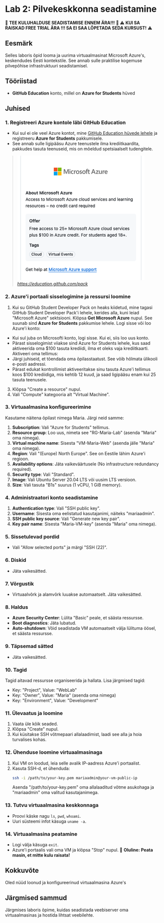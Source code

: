 # Lab 2: Pilvekeskkonna seadistamine

🚨 **TEE KULUHALDUSE SEADISTAMISE ENNEM ÄRA!!!** 🚨
⚠️ **KUI SA RAISKAD FREE TRIAL ÄRA !!! SA EI SAA LÕPETADA SEDA KURSUST!** ⚠️


## Eesmärk

Selles laboris õpid looma ja uurima virtuaalmasinat Microsoft Azure's, keskendudes Eesti kontekstile. See annab sulle praktilise kogemuse pilvepõhise infrastruktuuri seadistamisel.

## Tööriistad

- **GitHub Education** konto, millel on **Azure for Students** hüved

## Juhised

### 1. Registreeri Azure kontole läbi GitHub Education

- Kui sul ei ole veel Azure kontot, mine [GitHub Education hüvede lehele](https://education.github.com/pack) ja registreeru **Azure for Students** pakkumisele.
- See annab sulle ligipääsu Azure teenustele ilma krediitkaardita, pakkudes tasuta teenuseid, mis on mõeldud spetsiaalselt tudengitele.

> ![Microsoft Azure pack](/lectures/images/azure_pack.png)
> *https://education.github.com/pack*

### 2. Azure'i portaali sisselogimine ja ressursi loomine

1. Kui su GitHub Student Developer Pack on heaks kiidetud, mine tagasi GitHub Student Developer Pack'i lehele, kerides alla, kuni leiad "Microsoft Azure" sektsiooni. Klõpsa **Get Microsoft Azure** nupul. See suunab sind **Azure for Students** pakkumise lehele.
Logi sisse või loo Azure'i konto:
  -  Kui sul juba on Microsofti konto, logi sisse. Kui ei, siis loo uus konto.
  -  Pärast sisselogimist viiakse sind Azure for Students lehele, kus saad aktiveerida oma $100 tasuta krediidi, ilma et oleks vaja krediitkaarti.
Aktiveeri oma tellimus:
   - Järgi juhiseid, et tõendada oma õpilasstaatust. See võib hõlmata ülikooli e-posti aadressi.
   - Pärast edukat kontrollimist aktiveeritakse sinu tasuta Azure'i tellimus koos $100 krediidiga, mis kehtib 12 kuud, ja saad ligipääsu enam kui 25 tasuta teenusele.
3. Klõpsa "Create a resource" nupul.
4. Vali "Compute" kategooria alt "Virtual Machine".

### 3. Virtuaalmasina konfigureerimine

Kasutame näitena õpilast nimega Maria. Järgi neid samme:

1. **Subscription**: Vali "Azure for Students" tellimus.
2. **Resource group**: Loo uus, nimeta see "RG-Maria-Lab" (asenda "Maria" oma nimega).
3. **Virtual machine name**: Sisesta "VM-Maria-Web" (asenda jälle "Maria" oma nimega).
4. **Region**: Vali "(Europe) North Europe". See on Eestile lähim Azure'i regioon.
5. **Availability options**: Jäta vaikeväärtusele (No infrastructure redundancy required).
6. **Security type**: Vali "Standard".
7. **Image**: Vali Ubuntu Server 20.04 LTS või uusim LTS versioon.
8. **Size**: Vali tasuta "B1s" suurus (1 vCPU, 1 GiB memory).

### 4. Administraatori konto seadistamine

1. **Authentication type**: Vali "SSH public key".
2. **Username**: Sisesta oma eelistatud kasutajanimi, näiteks "mariaadmin".
3. **SSH public key source**: Vali "Generate new key pair".
4. **Key pair name**: Sisesta "Maria-VM-key" (asenda "Maria" oma nimega).

### 5. Sissetulevad pordid

- Vali "Allow selected ports" ja märgi "SSH (22)".

### 6. Diskid

- Jäta vaikesätted.

### 7. Võrgustik

- Virtuaalvõrk ja alamvõrk luuakse automaatselt. Jäta vaikesätted.

### 8. Haldus

- **Azure Security Center**: Lülita "Basic" peale, et säästa ressursse.
- **Boot diagnostics**: Jäta lubatud.
- **Auto-shutdown**: Võid seadistada VM automaatselt välja lülituma öösel, et säästa ressursse.

### 9. Täpsemad sätted

- Jäta vaikesätted.

### 10. Tagid

Tagid aitavad ressursse organiseerida ja hallata. Lisa järgmised tagid:
- Key: "Project", Value: "WebLab"
- Key: "Owner", Value: "Maria" (asenda oma nimega)
- Key: "Environment", Value: "Development"

### 11. Ülevaatus ja loomine

1. Vaata üle kõik seaded.
2. Klõpsa "Create" nupul.
3. Kui küsitakse SSH võtmepaari allalaadimist, laadi see alla ja hoia turvalises kohas.

### 12. Ühenduse loomine virtuaalmasinaga

1. Kui VM on loodud, leia selle avalik IP-aadress Azure'i portaalist.
2. Kasuta SSH-d, et ühenduda:
   ```bash
   ssh -i /path/to/your-key.pem mariaadmin@your-vm-public-ip
   ```
   Asenda "/path/to/your-key.pem" oma allalaaditud võtme asukohaga ja "mariaadmin" oma valitud kasutajanimega.

### 13. Tutvu virtuaalmasina keskkonnaga

- Proovi käske nagu `ls`, `pwd`, `whoami`.
- Uuri süsteemi infot käsuga `uname -a`.

### 14. Virtuaalmasina peatamine

- Logi välja käsuga `exit`.
- Azure'i portaalis vali oma VM ja klõpsa "Stop" nupul.  🚨 **Oluline:** **Peata masin, et mitte kulu raisata!**

## Kokkuvõte

Oled nüüd loonud ja konfigureerinud virtuaalmasina Azure's

## Järgmised sammud

Järgmises laboris õpime, kuidas seadistada veebiserver oma virtuaalmasinas ja hostida lihtsat veebilehte.
